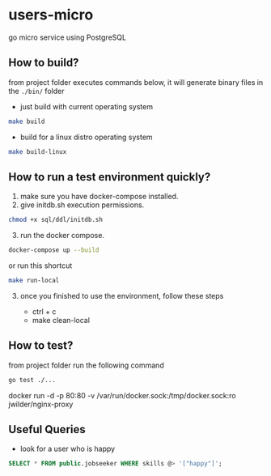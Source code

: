 # users-micro
go micro service using PostgreSQL

## How to build?

from project folder executes commands below, it will generate binary files in the `./bin/` folder

* just build with current operating system
```sh
make build
```

* build for a linux distro operating system
```sh
make build-linux
```

## How to run a test environment quickly?

1. make sure you have docker-compose installed.
2. give initdb.sh execution permissions.
```sh
chmod +x sql/ddl/initdb.sh
```
3. run the docker compose.
```sh
docker-compose up --build
```

or run this shortcut

```sh
make run-local
```

3. once you finished to use the environment, follow these steps

    * ctrl + c
    * make clean-local

## How to test?

from project folder run the following command

```sh
go test ./...
```


docker run -d -p 80:80 -v /var/run/docker.sock:/tmp/docker.sock:ro jwilder/nginx-proxy

## Useful Queries

* look for a user who is happy

```sql
SELECT * FROM public.jobseeker WHERE skills @> '["happy"]';
```
